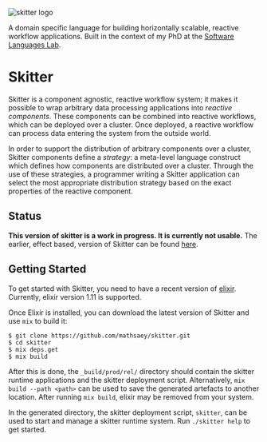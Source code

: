 ![skitter logo](https://raw.githubusercontent.com/mathsaey/skitter/develop/assets/logo.png)

A domain specific language for building horizontally scalable, reactive workflow applications.
Built in the context of my PhD at the [Software Languages Lab](https://soft.vub.ac.be/).

# Skitter

Skitter is a component agnostic, reactive workflow system; it makes it possible to wrap arbitrary data processing applications into _reactive components_.
These components can be combined into reactive workflows, which can be deployed over a cluster.
Once deployed, a reactive workflow can process data entering the system from the outside world.

In order to support the distribution of arbitrary components over a cluster, Skitter components define a _strategy_: a meta-level language construct which defines how components are distributed over a cluster.
Through the use of these strategies, a programmer writing a Skitter application can select the most appropriate distribution strategy based on the exact properties of the reactive component.

## Status

__This version of skitter is a work in progress. It is currently not usable.__
The earlier, effect based, version of Skitter can be found [here](https://github.com/mathsaey/skitter/releases/tag/v0.1).

## Getting Started

To get started with Skitter, you need to have a recent version of [elixir](https://elixir-lang.org/).
Currently, elixir version 1.11 is supported.

Once Elixir is installed, you can download the latest version of Skitter and use `mix` to build it:

```
$ git clone https://github.com/mathsaey/skitter.git
$ cd skitter
$ mix deps.get
$ mix build
```

After this is done, the `_build/prod/rel/` directory should contain the skitter runtime applications and the skitter deployment script.
Alternatively, `mix build --path <path>` can be used to save the generated artefacts to another location.
After running `mix build`, elixir may be removed from your system.

In the generated directory, the skitter deployment script, `skitter`, can be used to start and manage a skitter runtime system.
Run `./skitter help` to get started.
